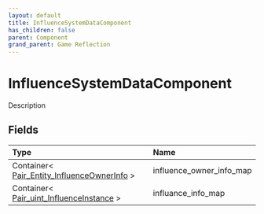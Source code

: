 ```yaml
---
layout: default
title: InfluenceSystemDataComponent
has_children: false
parent: Component
grand_parent: Game Reflection
---
```

# InfluenceSystemDataComponent
Description 

## Fields

| Type | Name |
|:----------|:--------------|
| Container< [Pair_Entity_InfluenceOwnerInfo](/riftbreaker-wiki/docs/game-reflection/classes/pair__entity__influence_owner_info/) > | influence_owner_info_map |
| Container< [Pair_uint_InfluenceInstance](/riftbreaker-wiki/docs/game-reflection/classes/pair_uint__influence_instance/) > | influance_info_map |

